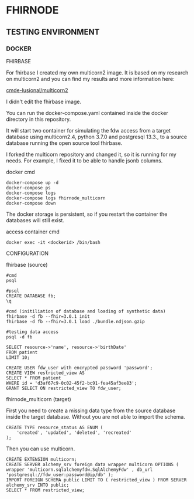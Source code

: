 # FHIRNODE

## TESTING ENVIRONMENT

### DOCKER

FHIRBASE

For fhirbase I created my own multicorn2 image. 
It is based on my research on multicorn2 and you can find my results 
and more information here:

[cmde-lusional/multicorn2
](https://github.com/cmde-lusional/multicorn2)

I didn't edit the fhirbase image.

You can run the docker-compose.yaml contained inside the docker directory
in this repository.

It will start two container for simulating the fdw access from a target 
database using multicorn2.4, python 3.7.0 and postgresql 13.3., to a source
database running the open source tool fhirbase. 

I forked the multicorn repository and changed it, so it is running for 
my needs. For example, I fixed it to be able to handle jsonb columns.

docker cmd

```
docker-compose up -d
docker-compose ps
docker-compose logs
docker-compose logs fhirnode_multicorn
docker-compose down
```

The docker storage is persistent, so if you restart the container 
the databases will still exist.

access container cmd

```
docker exec -it <dockerid> /bin/bash
```

CONFIGURATION

fhirbase (source)

```
#cmd
psql

#psql
CREATE DATABASE fb;
\q

#cmd (initiliation of database and loading of synthetic data)
fhirbase -d fb --fhir=3.0.1 init
fhirbase -d fb --fhir=3.0.1 load ./bundle.ndjson.gzip

#testing data access
psql -d fb

SELECT resource->'name', resource->'birthDate'
FROM patient
LIMIT 10;
```

```
CREATE USER fdw_user with encrypted password 'password';
CREATE VIEW restricted_view AS
SELECT * FROM patient
WHERE id = 'd3af67c9-0c02-45f2-bc91-fea45af3ee83';
GRANT SELECT ON restricted_view TO fdw_user;
```

fhirnode_multicorn (target)

First you need to create a missing data type from the source database 
inside the target database. Without you are not able to import the schema.
```
CREATE TYPE resource_status AS ENUM (
	'created', 'updated', 'deleted', 'recreated'
);
```

Then you can use multicorn.
```
CREATE EXTENSION multicorn;
CREATE SERVER alchemy_srv foreign data wrapper multicorn OPTIONS ( wrapper 'multicorn.sqlalchemyfdw.SqlAlchemyFdw' , db_url 'postgresql://fdw_user:password@ip/db' );
IMPORT FOREIGN SCHEMA public LIMIT TO ( restricted_view ) FROM SERVER alchemy_srv INTO public;
SELECT * FROM restricted_view;
```